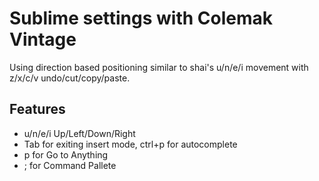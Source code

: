 # Sublime settings with Colemak Vintage

Using direction based positioning similar to shai's u/n/e/i movement with z/x/c/v undo/cut/copy/paste.

## Features
* u/n/e/i Up/Left/Down/Right
* Tab for exiting insert mode, ctrl+p for autocomplete
* p for Go to Anything
* ; for Command Pallete